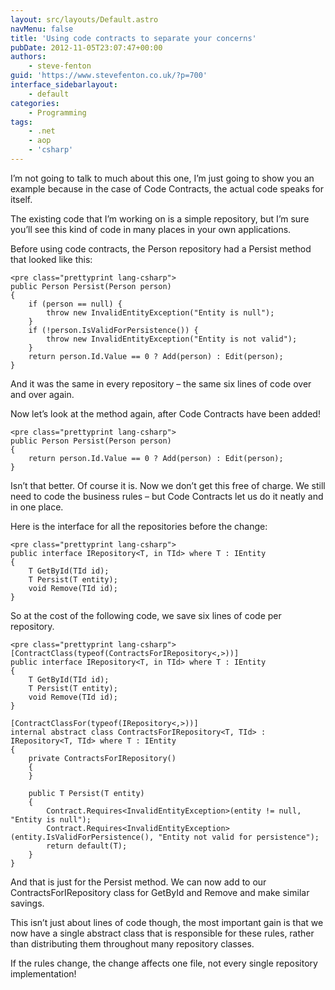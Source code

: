 ```yaml
---
layout: src/layouts/Default.astro
navMenu: false
title: 'Using code contracts to separate your concerns'
pubDate: 2012-11-05T23:07:47+00:00
authors:
    - steve-fenton
guid: 'https://www.stevefenton.co.uk/?p=700'
interface_sidebarlayout:
    - default
categories:
    - Programming
tags:
    - .net
    - aop
    - 'csharp'
---
```


I’m not going to talk to much about this one, I’m just going to show you an example because in the case of Code Contracts, the actual code speaks for itself.

The existing code that I’m working on is a simple repository, but I’m sure you’ll see this kind of code in many places in your own applications.

Before using code contracts, the Person repository had a Persist method that looked like this:

```
<pre class="prettyprint lang-csharp">
public Person Persist(Person person)
{
    if (person == null) {
        throw new InvalidEntityException("Entity is null");
    }
    if (!person.IsValidForPersistence()) {
        throw new InvalidEntityException("Entity is not valid");
    }
    return person.Id.Value == 0 ? Add(person) : Edit(person);
}
```
And it was the same in every repository – the same six lines of code over and over again.

Now let’s look at the method again, after Code Contracts have been added!

```
<pre class="prettyprint lang-csharp">
public Person Persist(Person person)
{
    return person.Id.Value == 0 ? Add(person) : Edit(person);
}
```
Isn’t that better. Of course it is. Now we don’t get this free of charge. We still need to code the business rules – but Code Contracts let us do it neatly and in one place.

Here is the interface for all the repositories before the change:

```
<pre class="prettyprint lang-csharp">
public interface IRepository<T, in TId> where T : IEntity
{
    T GetById(TId id);
    T Persist(T entity);
    void Remove(TId id);
}
```
So at the cost of the following code, we save six lines of code per repository.

```
<pre class="prettyprint lang-csharp">
[ContractClass(typeof(ContractsForIRepository<,>))]
public interface IRepository<T, in TId> where T : IEntity
{
    T GetById(TId id);
    T Persist(T entity);
    void Remove(TId id);
}

[ContractClassFor(typeof(IRepository<,>))]
internal abstract class ContractsForIRepository<T, TId> : IRepository<T, TId> where T : IEntity
{
    private ContractsForIRepository()
    {            
    }
    
    public T Persist(T entity)
    {
        Contract.Requires<InvalidEntityException>(entity != null, "Entity is null");
        Contract.Requires<InvalidEntityException>(entity.IsValidForPersistence(), "Entity not valid for persistence");
        return default(T);
    }
}
```
And that is just for the Persist method. We can now add to our ContractsForIRepository class for GetById and Remove and make similar savings.

This isn’t just about lines of code though, the most important gain is that we now have a single abstract class that is responsible for these rules, rather than distributing them throughout many repository classes.

If the rules change, the change affects one file, not every single repository implementation!